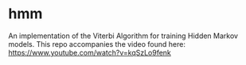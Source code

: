 # hmm
An implementation of the Viterbi Algorithm for training Hidden Markov models. This repo accompanies the video found here: https://www.youtube.com/watch?v=kqSzLo9fenk
